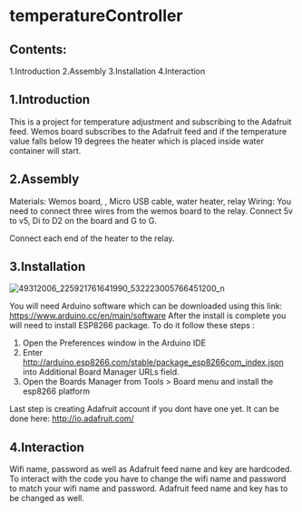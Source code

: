 # temperatureController

## Contents: 
1.Introduction
2.Assembly
3.Installation
4.Interaction

## 1.Introduction
This is a project for temperature adjustment and subscribing to the Adafruit feed. Wemos board subscribes to the Adafruit feed and if the temperature value falls below 19 degrees the heater which is placed inside water container will start.

## 2.Assembly
Materials: Wemos board, , Micro USB cable, water heater, relay
Wiring: You need to connect three wires from the wemos board to the relay. Connect 5v to v5, Di to D2 on the board and G to G.

Connect each end of the heater to the relay. 

## 3.Installation

![49312006_225921761641990_532223005766451200_n](https://user-images.githubusercontent.com/6553481/50575233-be778600-0dfa-11e9-98a3-1b5ffa67c9c8.jpg)

You will need Arduino software which can be downloaded using this link: https://www.arduino.cc/en/main/software
After the install is complete you will need to install ESP8266 package.
To do it follow these steps : 
1. Open the Preferences window in the Arduino IDE
2. Enter http://arduino.esp8266.com/stable/package_esp8266com_index.json into Additional Board Manager URLs field.
3. Open the Boards Manager from Tools > Board menu and install the esp8266 platform

Last step is creating Adafruit account if you dont have one yet. It can be done here: http://io.adafruit.com/



## 4.Interaction
Wifi name, password as well as Adafruit feed name and key are hardcoded.
To interact with the code you have to change the wifi name and password to match your wifi name and password. Adafruit feed name and key has to be changed as well.

